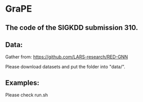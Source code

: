 # GraPE

## The code of the SIGKDD submission 310.

## Data:

Gather from: https://github.com/LARS-research/RED-GNN

Please download datasets and put the folder into "data/".

## Examples:

Please check run.sh
